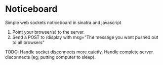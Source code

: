 Noticeboard
===========

Simple web sockets noticeboard in sinatra and javascript

1. Point your browser(s) to the server.
2. Send a POST to /display with msg="The message you want pushed out to all browsers"

TODO:
Handle socket disconnects more quietly.
Handle complete server disconnects (eg, putting computer to sleep).
